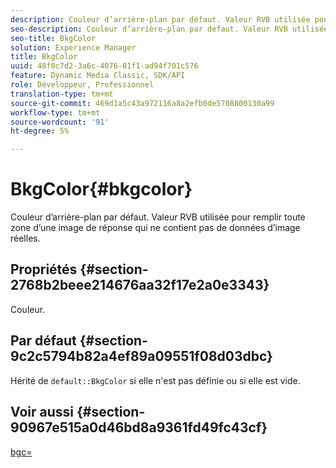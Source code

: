 ```yaml
---
description: Couleur d’arrière-plan par défaut. Valeur RVB utilisée pour remplir toute zone d’une image de réponse qui ne contient pas de données d’image réelles.
seo-description: Couleur d’arrière-plan par défaut. Valeur RVB utilisée pour remplir toute zone d’une image de réponse qui ne contient pas de données d’image réelles.
seo-title: BkgColor
solution: Experience Manager
title: BkgColor
uuid: 48f0c7d2-3a6c-4076-81f1-ad94f701c576
feature: Dynamic Media Classic, SDK/API
role: Développeur, Professionnel
translation-type: tm+mt
source-git-commit: 469d1a5c43a972116a8a2efb0de5708800130a99
workflow-type: tm+mt
source-wordcount: '91'
ht-degree: 5%

---
```



# BkgColor{#bkgcolor}

Couleur d’arrière-plan par défaut. Valeur RVB utilisée pour remplir toute zone d’une image de réponse qui ne contient pas de données d’image réelles.

## Propriétés {#section-2768b2beee214676aa32f17e2a0e3343}

Couleur.

## Par défaut {#section-9c2c5794b82a4ef89a09551f08d03dbc}

Hérité de `default::BkgColor` si elle n&#39;est pas définie ou si elle est vide.

## Voir aussi {#section-90967e515a0d46bd8a9361fd49fc43cf}

[bgc=](../../../../../is-api/http-ref/image-serving-api-ref/c-http-protocol-reference/c-command-reference/r-bgc.md#reference-53376175f617446fbe5c69120f834b88)
